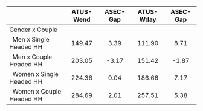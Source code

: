 
|                      |    ATUS-Wend |     ASEC-Gap |    ATUS-Wday |     ASEC-Gap |
| -------------------- | :----------: | :----------: | :----------: | :----------: |
| Gender x Couple      |              |              |              |              |
| &nbsp;&nbsp;Men x Single Headed HH |       149.47 |         3.39 |       111.90 |         8.71 |
| &nbsp;&nbsp;Men x Couple Headed HH |       203.05 |        -3.17 |       151.42 |        -1.87 |
| &nbsp;&nbsp;Women x Single Headed HH |       224.36 |         0.04 |       186.66 |         7.17 |
| &nbsp;&nbsp;Women x Couple Headed HH |       284.69 |         2.01 |       257.51 |         5.38 |

